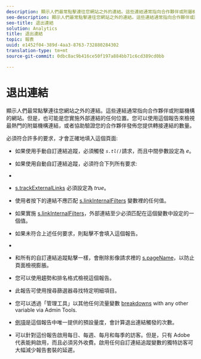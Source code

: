 ```yaml
---
description: 顯示人們最常點擊連往您網站之外的連結。這些連結通常指向合作夥伴或附屬機構的網站。但是，也可能是您實施外部連結的任何位置。您可以使用這個報告來檢視最熱門的附屬機構連結，或者協助驗證您的合作夥伴發佈您提供轉接連結的數量。
seo-description: 顯示人們最常點擊連往您網站之外的連結。這些連結通常指向合作夥伴或附屬機構的網站。但是，也可能是您實施外部連結的任何位置。您可以使用這個報告來檢視最熱門的附屬機構連結，或者協助驗證您的合作夥伴發佈您提供轉接連結的數量。
seo-title: 退出連結
solution: Analytics
title: 退出連結
topic: 報表
uuid: e1452f04-389d-4aa3-8763-732880284302
translation-type: tm+mt
source-git-commit: 0dbc8ac9b416ce50f197a884bb71c6cd389cd0bb

---
```



# 退出連結

顯示人們最常點擊連往您網站之外的連結。這些連結通常指向合作夥伴或附屬機構的網站。但是，也可能是您實施外部連結的任何位置。您可以使用這個報告來檢視最熱門的附屬機構連結，或者協助驗證您的合作夥伴發佈您提供轉接連結的數量。

必須符合許多的要求，才會正確地填入這個頁面:

* 如果使用手動自訂連結追蹤，必須觸發 *`s.tl()`*&#x200B;請求，而且中間參數設定為 *e*。

* 如果使用自動自訂連結追蹤，必須符合下列所有要求:
* 

   * [ s.trackExternalLinks](https://marketing.adobe.com/resources/help/en_US/sc/implement/c_trackexlinks.html) 必須設定為 *true*。

   * 使用者按下的連結不應匹配 [s.linkInternalFilters](https://marketing.adobe.com/resources/help/en_US/sc/implement/c_linkinfilters.html) 變數裡的任何值。
   * 如果實施 [s.linkInternalFilters](https://marketing.adobe.com/resources/help/en_US/sc/implement/c_linkinfilters.html)，外部連結至少必須匹配在這個變數中設定的一個值。

* 如果未符合上述任何要求，則點擊不會填入這個報告。

* 
* 和所有的自訂連結追蹤點擊一樣，會刪除影像請求裡的 [s.pageName](https://marketing.adobe.com/resources/help/en_US/sc/implement/c_pagename.html)，以防止頁面檢視膨脹。
* 您可以使用趨勢和排名格式檢視這個報告。
* 此報告可使用搜尋篩選器尋找特定明細項目。
* 您可以透過「管理工具」以其他任何流量變數 [breakdowns](/help/analyze/reports-analytics/reports-customize/breakdowns.md) with any other variable via Admin Tools.
* [例項](../../../components/c-variables/c-metrics/metrics-instance.md#concept_E3D0FEC81E1F4987B39CC467F19FFCFF)是這個報告中唯一提供的預設量度，會計算退出連結觸發的次數。
* 可以針對這份報告啟用每日、每週、每月和每季的訪客。但是，只有 Adobe 代表能夠啟用，而且必須另外收費。啟用任何自訂連結追蹤變數的獨特訪客可大幅減少報告套裝的延遲。

